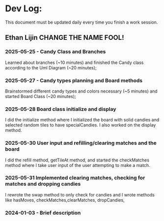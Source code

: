# Dev Log:

This document must be updated daily every time you finish a work session.

## Ethan Lijin CHANGE THE NAME FOOL!

### 2025-05-25 - Candy Class and Branches
Learned about branches (~10 minutes) and finished the Candy class according to the Uml Diagram (~20 minutes);

### 2025-05-27 - Candy types planning and Board methods
Brainstormed different candy types and colors necessary (~5 minutes) and started Board Class (~20 minutes);

### 2025-05-28 Board class initialize and display
I did the initialize method where I initialized the board with solid candies and selected random tiles to have specialCandies. I also worked on the display method.

### 2025-05-30 User input and refilling/clearing matches and the board
I did the refill method, getTileAt method, and started the checkMatches method where I take user input of the user attempting to make a match. 

### 2025-05-31 Implemented clearing matches, checking for matches and dropping candies
I rewrote the swap method to only check for candies and I wrote methods like hasMoves, checkMatches,clearMatches, dropCandies, 

### 2024-01-03 - Brief description
